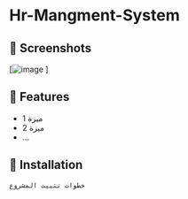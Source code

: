 # Hr-Mangment-System




## 📸 Screenshots
[![image](https://github.com/user-attachments/assets/c9f77165-6a2f-435f-8408-9fc60a45571c)
]

## 🧠 Features
- ميزة 1
- ميزة 2
- ...

## 🚀 Installation
```bash
خطوات تثبيت المشروع
